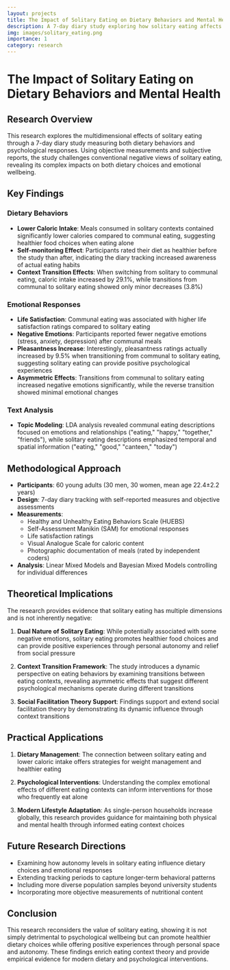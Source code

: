 ```yaml
---
layout: projects
title: The Impact of Solitary Eating on Dietary Behaviors and Mental Health
description: A 7-day diary study exploring how solitary eating affects food choices and psychological wellbeing through objective measurements and dynamic context analysis
img: images/solitary_eating.png
importance: 1
category: research
---
```


# The Impact of Solitary Eating on Dietary Behaviors and Mental Health

## Research Overview

This research explores the multidimensional effects of solitary eating through a 7-day diary study measuring both dietary behaviors and psychological responses. Using objective measurements and subjective reports, the study challenges conventional negative views of solitary eating, revealing its complex impacts on both dietary choices and emotional wellbeing.

## Key Findings

### Dietary Behaviors
- **Lower Caloric Intake**: Meals consumed in solitary contexts contained significantly lower calories compared to communal eating, suggesting healthier food choices when eating alone
- **Self-monitoring Effect**: Participants rated their diet as healthier before the study than after, indicating the diary tracking increased awareness of actual eating habits
- **Context Transition Effects**: When switching from solitary to communal eating, caloric intake increased by 29.1%, while transitions from communal to solitary eating showed only minor decreases (3.8%)

### Emotional Responses
- **Life Satisfaction**: Communal eating was associated with higher life satisfaction ratings compared to solitary eating
- **Negative Emotions**: Participants reported fewer negative emotions (stress, anxiety, depression) after communal meals
- **Pleasantness Increase**: Interestingly, pleasantness ratings actually increased by 9.5% when transitioning from communal to solitary eating, suggesting solitary eating can provide positive psychological experiences
- **Asymmetric Effects**: Transitions from communal to solitary eating increased negative emotions significantly, while the reverse transition showed minimal emotional changes

### Text Analysis
- **Topic Modeling**: LDA analysis revealed communal eating descriptions focused on emotions and relationships ("eating," "happy," "together," "friends"), while solitary eating descriptions emphasized temporal and spatial information ("eating," "good," "canteen," "today")

## Methodological Approach

- **Participants**: 60 young adults (30 men, 30 women, mean age 22.4±2.2 years)
- **Design**: 7-day diary tracking with self-reported measures and objective assessments
- **Measurements**:
  - Healthy and Unhealthy Eating Behaviors Scale (HUEBS)
  - Self-Assessment Manikin (SAM) for emotional responses
  - Life satisfaction ratings
  - Visual Analogue Scale for caloric content
  - Photographic documentation of meals (rated by independent coders)
- **Analysis**: Linear Mixed Models and Bayesian Mixed Models controlling for individual differences

## Theoretical Implications

The research provides evidence that solitary eating has multiple dimensions and is not inherently negative:

1. **Dual Nature of Solitary Eating**: While potentially associated with some negative emotions, solitary eating promotes healthier food choices and can provide positive experiences through personal autonomy and relief from social pressure

2. **Context Transition Framework**: The study introduces a dynamic perspective on eating behaviors by examining transitions between eating contexts, revealing asymmetric effects that suggest different psychological mechanisms operate during different transitions

3. **Social Facilitation Theory Support**: Findings support and extend social facilitation theory by demonstrating its dynamic influence through context transitions

## Practical Applications

1. **Dietary Management**: The connection between solitary eating and lower caloric intake offers strategies for weight management and healthier eating

2. **Psychological Interventions**: Understanding the complex emotional effects of different eating contexts can inform interventions for those who frequently eat alone

3. **Modern Lifestyle Adaptation**: As single-person households increase globally, this research provides guidance for maintaining both physical and mental health through informed eating context choices

## Future Research Directions

- Examining how autonomy levels in solitary eating influence dietary choices and emotional responses
- Extending tracking periods to capture longer-term behavioral patterns
- Including more diverse population samples beyond university students
- Incorporating more objective measurements of nutritional content

## Conclusion

This research reconsiders the value of solitary eating, showing it is not simply detrimental to psychological wellbeing but can promote healthier dietary choices while offering positive experiences through personal space and autonomy. These findings enrich eating context theory and provide empirical evidence for modern dietary and psychological interventions.
